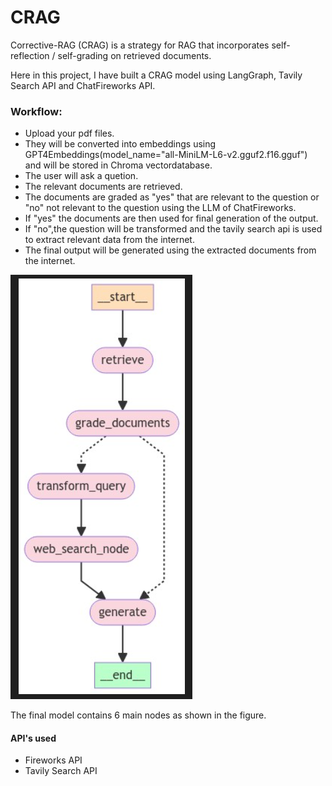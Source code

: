 # CRAG

Corrective-RAG (CRAG) is a strategy for RAG that incorporates self-reflection / self-grading on retrieved documents.

Here in this project, I have built a CRAG model using LangGraph, Tavily Search API and ChatFireworks API.

### Workflow:
* Upload your pdf files.
* They will be converted into embeddings using GPT4Embeddings(model_name="all-MiniLM-L6-v2.gguf2.f16.gguf") and will be stored in Chroma vectordatabase.
* The user will ask a quetion.
* The relevant documents are retrieved.
* The documents are graded as "yes" that are relevant to the question or "no" not relevant to the question using the LLM of ChatFireworks.
* If "yes" the documents are then used for final generation of the output.
* If "no",the question will be transformed and the tavily search api is used to extract relevant data from the internet. 
* The final output will be generated using the extracted documents from the internet.

![](CRAG-graph.png)

The final model contains 6 main nodes as shown in the figure.

#### API's used
* Fireworks API
* Tavily Search API


 



